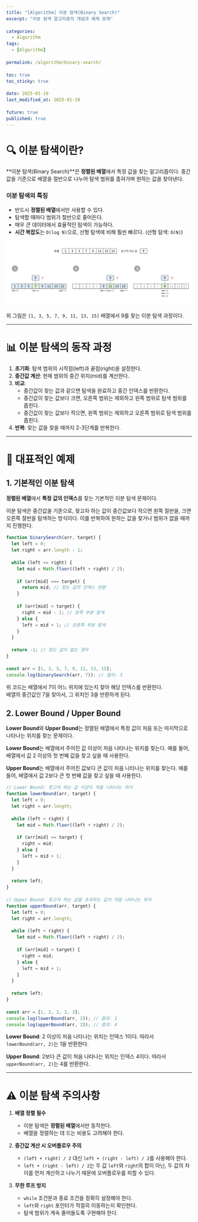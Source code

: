 ```yaml
---
title: "[Algorithm] 이분 탐색(Binary Search)"
excerpt: "이분 탐색 알고리즘의 개념과 예제 문제"

categories:
  - Algorithm
tags:
  - [Algorithm]

permalink: /algorithm/binary-search/

toc: true
toc_sticky: true

date: 2025-01-19
last_modified_at: 2025-01-19

future: true
published: true
---
```


# 🔍 이분 탐색이란?

**이분 탐색(Binary Search)**은 **정렬된 배열**에서 특정 값을 찾는 알고리즘이다. 중간값을 기준으로 배열을 절반으로 나누어 탐색 범위를 좁혀가며 원하는 값을 찾아낸다.

<h3>이분 탐색의 특징</h3>

- 반드시 **정렬된 배열**에서만 사용할 수 있다.
- 탐색할 때마다 범위가 절반으로 줄어든다.
- 매우 큰 데이터에서 효율적인 탐색이 가능하다.
- **시간 복잡도**는 `O(log N)`으로, 선형 탐색에 비해 훨씬 빠르다. (선형 탐색: `O(N)`)

![binary-search](/assets/images/posts_img/algorithm/binary-search.png)

위 그림은 `[1, 3, 5, 7, 9, 11, 13, 15]` 배열에서 9를 찾는 이분 탐색 과정이다.

---

# 📊 이분 탐색의 동작 과정

1. **초기화**: 탐색 범위의 시작점(left)과 끝점(right)을 설정한다.
2. **중간값 계산**: 현재 범위의 중간 위치(mid)를 계산한다.
3. **비교**:
   - 중간값이 찾는 값과 같으면 탐색을 완료하고 중간 인덱스를 반환한다.
   - 중간값이 찾는 값보다 크면, 오른쪽 범위는 제외하고 왼쪽 범위로 탐색 범위를 좁힌다.
   - 중간값이 찾는 값보다 작으면, 왼쪽 범위는 제외하고 오른쪽 범위로 탐색 범위를 좁힌다.
4. **반복**: 찾는 값을 찾을 때까지 2-3단계를 반복한다.

---

# 🌟 대표적인 예제

<h2>1. 기본적인 이분 탐색</h2>

**정렬된 배열**에서 **특정 값의 인덱스**를 찾는 기본적인 이분 탐색 문제이다.

이분 탐색은 중간값을 기준으로, 찾고자 하는 값이 중간값보다 작으면 왼쪽 절반을, 크면 오른쪽 절반을 탐색하는 방식이다. 이를 반복하여 원하는 값을 찾거나 범위가 없을 때까지 진행한다.

```javascript
function binarySearch(arr, target) {
  let left = 0;
  let right = arr.length - 1;

  while (left <= right) {
    let mid = Math.floor((left + right) / 2);

    if (arr[mid] === target) {
      return mid; // 찾는 값의 인덱스 반환
    }

    if (arr[mid] > target) {
      right = mid - 1; // 왼쪽 부분 탐색
    } else {
      left = mid + 1; // 오른쪽 부분 탐색
    }
  }

  return -1; // 찾는 값이 없는 경우
}

const arr = [1, 3, 5, 7, 9, 11, 13, 15];
console.log(binarySearch(arr, 7)); // 결과: 3
```

위 코드는 배열에서 7이 어느 위치에 있는지 찾아 해당 인덱스를 반환한다.  
배열의 중간값인 7을 찾아서, 그 위치인 3을 반환하게 된다.

<h2>2. Lower Bound / Upper Bound</h2>

**Lower Bound**와 **Upper Bound**는 정렬된 배열에서 특정 값이 처음 또는 마지막으로 나타나는 위치를 찾는 문제이다.

**Lower Bound**는 배열에서 주어진 값 이상이 처음 나타나는 위치를 찾는다. 예를 들어, 배열에서 값 2 이상의 첫 번째 값을 찾고 싶을 때 사용한다.

**Upper Bound**는 배열에서 주어진 값보다 큰 값이 처음 나타나는 위치를 찾는다. 예를 들어, 배열에서 값 2보다 큰 첫 번째 값을 찾고 싶을 때 사용한다.

```javascript
// Lower Bound: 찾고자 하는 값 이상이 처음 나타나는 위치
function lowerBound(arr, target) {
  let left = 0;
  let right = arr.length;

  while (left < right) {
    let mid = Math.floor((left + right) / 2);

    if (arr[mid] >= target) {
      right = mid;
    } else {
      left = mid + 1;
    }
  }

  return left;
}

// Upper Bound: 찾고자 하는 값을 초과하는 값이 처음 나타나는 위치
function upperBound(arr, target) {
  let left = 0;
  let right = arr.length;

  while (left < right) {
    let mid = Math.floor((left + right) / 2);

    if (arr[mid] > target) {
      right = mid;
    } else {
      left = mid + 1;
    }
  }

  return left;
}

const arr = [1, 2, 2, 2, 3];
console.log(lowerBound(arr, 2)); // 결과: 1
console.log(upperBound(arr, 2)); // 결과: 4
```

**Lower Bound**: 2 이상이 처음 나타나는 위치는 인덱스 1이다. 따라서 `lowerBound(arr, 2)`는 1을 반환한다.

**Upper Bound**: 2보다 큰 값이 처음 나타나는 위치는 인덱스 4이다. 따라서 `upperBound(arr, 2)`는 4를 반환한다.

---

# ⚠️ 이분 탐색 주의사항

1. **배열 정렬 필수**

   - 이분 탐색은 **정렬된 배열**에서만 동작한다.
   - 배열을 정렬하는 데 드는 비용도 고려해야 한다.

2. **중간값 계산 시 오버플로우 주의**

   - `(left + right) / 2` 대신 `left + (right - left) / 2`를 사용해야 한다.
   - `left + (right - left) / 2`는 두 값 `left`와 `right`의 합이 아닌, 두 값의 차이를 먼저 계산하고 나누기 때문에 오버플로우를 피할 수 있다.

3. **무한 루프 방지**

   - `while` 조건문과 종료 조건을 정확히 설정해야 한다.
   - `left`와 `right` 포인터가 적절히 이동하는지 확인한다.
   - 탐색 범위가 계속 줄어들도록 구현해야 한다.

